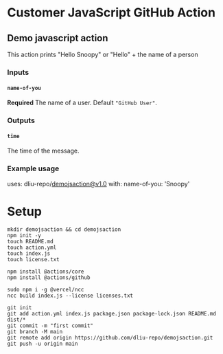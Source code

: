 # Customer JavaScript GitHub Action

## Demo javascript action
This action prints "Hello Snoopy" or "Hello" + the name of a person

### Inputs

#### `name-of-you`

**Required** The name of a user. Default `"GitHub User"`.

### Outputs

#### `time`

The time of the message.

### Example usage

uses: dliu-repo/demojsaction@v1.0
with:
name-of-you: 'Snoopy'

# Setup

```
mkdir demojsaction && cd demojsaction
npm init -y
touch README.md
touch action.yml
touch index.js
touch license.txt
```

```
npm install @actions/core
npm install @actions/github
```

```
sudo npm i -g @vercel/ncc
ncc build index.js --license licenses.txt
```

```
git init
git add action.yml index.js package.json package-lock.json README.md dist/*
git commit -m "first commit"
git branch -M main
git remote add origin https://github.com/dliu-repo/demojsaction.git
git push -u origin main
```